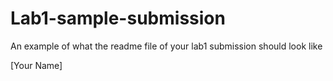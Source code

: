 # Lab1-sample-submission
An example of what the readme file of your lab1 submission should look like

[Your Name]